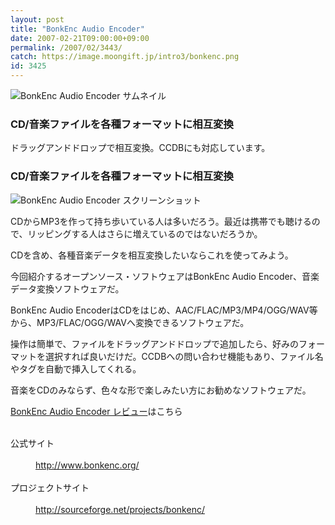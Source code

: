 ```yaml
---
layout: post
title: "BonkEnc Audio Encoder"
date: 2007-02-21T09:00:00+09:00
permalink: /2007/02/3443/
catch: https://image.moongift.jp/intro3/bonkenc.png
id: 3425
---
```

 ![BonkEnc Audio Encoder サムネイル](https://image.moongift.jp/intro3/bonkenc.t.png "BonkEnc Audio Encoder サムネイル")
  

### CD/音楽ファイルを各種フォーマットに相互変換
  
ドラッグアンドドロップで相互変換。CCDBにも対応しています。  
<!--more-->  

### CD/音楽ファイルを各種フォーマットに相互変換
  

![BonkEnc Audio Encoder スクリーンショット](https://image.moongift.jp/intro3/bonkenc.png "BonkEnc Audio Encoder スクリーンショット")

  

CDからMP3を作って持ち歩いている人は多いだろう。最近は携帯でも聴けるので、リッピングする人はさらに増えているのではないだろうか。

  

CDを含め、各種音楽データを相互変換したいならこれを使ってみよう。

  

今回紹介するオープンソース・ソフトウェアはBonkEnc Audio Encoder、音楽データ変換ソフトウェアだ。

  

BonkEnc Audio EncoderはCDをはじめ、AAC/FLAC/MP3/MP4/OGG/WAV等から、MP3/FLAC/OGG/WAVへ変換できるソフトウェアだ。

  

操作は簡単で、ファイルをドラッグアンドドロップで追加したら、好みのフォーマットを選択すれば良いだけだ。CCDBへの問い合わせ機能もあり、ファイル名やタグを自動で挿入してくれる。

  

音楽をCDのみならず、色々な形で楽しみたい方にお勧めなソフトウェアだ。

  

[BonkEnc Audio Encoder レビュー](http://oss.moongift.jp/review/i-3446.html)はこちら

  
<dl>
<br><dt>公式サイト</dt>
<br><dd><a href="http://www.bonkenc.org/" target="_blank">http://www.bonkenc.org/</a></dd>
<br><dt>プロジェクトサイト</dt>
<br><dd><a href="http://sourceforge.net/projects/bonkenc/" target="_blank">http://sourceforge.net/projects/bonkenc/</a></dd>
<br>
</dl>